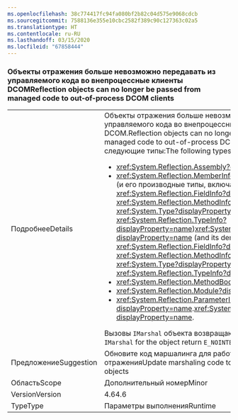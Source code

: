```yaml
---
ms.openlocfilehash: 38c774417fc94fa080bf2b82c04d575e9068cdcb
ms.sourcegitcommit: 7588136e355e10cbc2582f389c90c127363c02a5
ms.translationtype: HT
ms.contentlocale: ru-RU
ms.lasthandoff: 03/15/2020
ms.locfileid: "67858444"
---
```

### <a name="reflection-objects-can-no-longer-be-passed-from-managed-code-to-out-of-process-dcom-clients"></a><span data-ttu-id="79ecf-101">Объекты отражения больше невозможно передавать из управляемого кода во внепроцессные клиенты DCOM</span><span class="sxs-lookup"><span data-stu-id="79ecf-101">Reflection objects can no longer be passed from managed code to out-of-process DCOM clients</span></span>

|   |   |
|---|---|
|<span data-ttu-id="79ecf-102">Подробнее</span><span class="sxs-lookup"><span data-stu-id="79ecf-102">Details</span></span>|<span data-ttu-id="79ecf-103">Объекты отражения больше невозможно передавать из управляемого кода во внепроцессные клиенты DCOM.</span><span class="sxs-lookup"><span data-stu-id="79ecf-103">Reflection objects can no longer be passed from managed code to out-of-process DCOM clients.</span></span> <span data-ttu-id="79ecf-104">Затронуты следующие типы:</span><span class="sxs-lookup"><span data-stu-id="79ecf-104">The following types are affected:</span></span><ul><li><xref:System.Reflection.Assembly?displayProperty=name></li><li><span data-ttu-id="79ecf-105"><xref:System.Reflection.MemberInfo?displayProperty=name> (и его производные типы, включая <xref:System.Reflection.FieldInfo?displayProperty=name>, <xref:System.Reflection.MethodInfo?displayProperty=name>, <xref:System.Type?displayProperty=name> и <xref:System.Reflection.TypeInfo?displayProperty=name>)</span><span class="sxs-lookup"><span data-stu-id="79ecf-105"><xref:System.Reflection.MemberInfo?displayProperty=name> (and its derived types, including <xref:System.Reflection.FieldInfo?displayProperty=name>, <xref:System.Reflection.MethodInfo?displayProperty=name>, <xref:System.Type?displayProperty=name>, and <xref:System.Reflection.TypeInfo?displayProperty=name>)</span></span></li><li><xref:System.Reflection.MethodBody?displayProperty=name></li><li><xref:System.Reflection.Module?displayProperty=name></li><li><span data-ttu-id="79ecf-106"><xref:System.Reflection.ParameterInfo?displayProperty=name>.</span><span class="sxs-lookup"><span data-stu-id="79ecf-106"><xref:System.Reflection.ParameterInfo?displayProperty=name>.</span></span></li></ul><span data-ttu-id="79ecf-107">Вызовы <code>IMarshal</code> объекта возвращают <code>E_NOINTERFACE</code>.</span><span class="sxs-lookup"><span data-stu-id="79ecf-107">Calls to <code>IMarshal</code> for the object return <code>E_NOINTERFACE</code>.</span></span>|
|<span data-ttu-id="79ecf-108">Предложение</span><span class="sxs-lookup"><span data-stu-id="79ecf-108">Suggestion</span></span>|<span data-ttu-id="79ecf-109">Обновите код маршалинга для работы с объектами без отражения</span><span class="sxs-lookup"><span data-stu-id="79ecf-109">Update marshaling code to work with non-reflection objects</span></span>|
|<span data-ttu-id="79ecf-110">Область</span><span class="sxs-lookup"><span data-stu-id="79ecf-110">Scope</span></span>|<span data-ttu-id="79ecf-111">Дополнительный номер</span><span class="sxs-lookup"><span data-stu-id="79ecf-111">Minor</span></span>|
|<span data-ttu-id="79ecf-112">Version</span><span class="sxs-lookup"><span data-stu-id="79ecf-112">Version</span></span>|<span data-ttu-id="79ecf-113">4.6</span><span class="sxs-lookup"><span data-stu-id="79ecf-113">4.6</span></span>|
|<span data-ttu-id="79ecf-114">Type</span><span class="sxs-lookup"><span data-stu-id="79ecf-114">Type</span></span>|<span data-ttu-id="79ecf-115">Параметры выполнения</span><span class="sxs-lookup"><span data-stu-id="79ecf-115">Runtime</span></span>|
